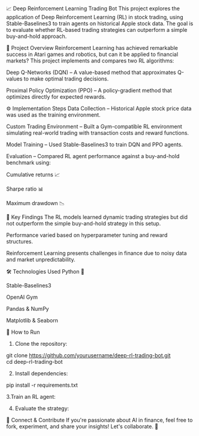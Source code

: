 📈 Deep Reinforcement Learning Trading Bot
This project explores the application of Deep Reinforcement Learning (RL) in stock trading, using Stable-Baselines3 to train agents on historical Apple stock data. The goal is to evaluate whether RL-based trading strategies can outperform a simple buy-and-hold approach.

🚀 Project Overview
Reinforcement Learning has achieved remarkable success in Atari games and robotics, but can it be applied to financial markets? This project implements and compares two RL algorithms:

Deep Q-Networks (DQN) – A value-based method that approximates Q-values to make optimal trading decisions.

Proximal Policy Optimization (PPO) – A policy-gradient method that optimizes directly for expected rewards.

⚙️ Implementation Steps
Data Collection – Historical Apple stock price data was used as the training environment.

Custom Trading Environment – Built a Gym-compatible RL environment simulating real-world trading with transaction costs and reward functions.

Model Training – Used Stable-Baselines3 to train DQN and PPO agents.

Evaluation – Compared RL agent performance against a buy-and-hold benchmark using:

Cumulative returns 📈

Sharpe ratio 📊

Maximum drawdown 📉

📝 Key Findings
The RL models learned dynamic trading strategies but did not outperform the simple buy-and-hold strategy in this setup.

Performance varied based on hyperparameter tuning and reward structures.

Reinforcement Learning presents challenges in finance due to noisy data and market unpredictability.

🛠 Technologies Used
Python 🐍

Stable-Baselines3

OpenAI Gym

Pandas & NumPy

Matplotlib & Seaborn

📌 How to Run
1. Clone the repository:

git clone https://github.com/yourusername/deep-rl-trading-bot.git  
cd deep-rl-trading-bot  

2. Install dependencies:

pip install -r requirements.txt  

3.Train an RL agent:

4. Evaluate the strategy:

🤝 Connect & Contribute
If you're passionate about AI in finance, feel free to fork, experiment, and share your insights! Let's collaborate. 🚀

